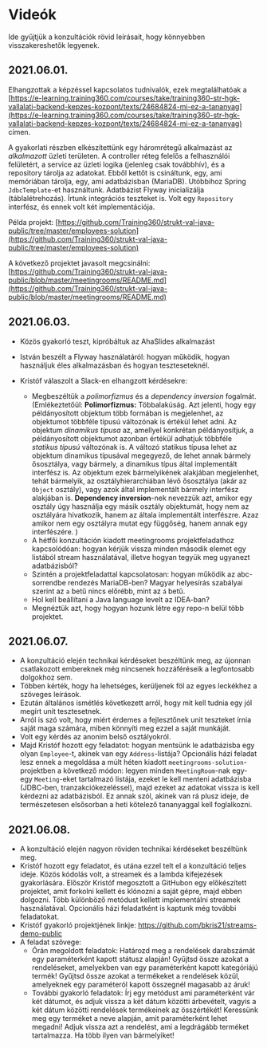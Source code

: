 # Videók

Ide gyűjtjük a konzultációk rövid leírásait, hogy könnyebben visszakereshetők legyenek.

## 2021.06.01.

Elhangzottak a képzéssel kapcsolatos tudnivalók, ezek megtalálhatóak a
[https://e-learning.training360.com/courses/take/training360-str-hgk-vallalati-backend-kepzes-kozpont/texts/24684824-mi-ez-a-tananyag](https://e-learning.training360.com/courses/take/training360-str-hgk-vallalati-backend-kepzes-kozpont/texts/24684824-mi-ez-a-tananyag)
címen.

A gyakorlati részben elkészítettünk egy háromrétegű alkalmazást az _alkalmazott_ üzleti területen.
A controller réteg felelős a felhasználói felületért, a service az üzleti logika (jelenleg csak továbbhív),
és a repository tárolja az adatokat. Ebből kettőt is csináltunk, egy, ami memóriában tárolja, egy, ami
adatbázisban (MariaDB). Utóbbihoz Spring `JdbcTemplate`-et használtunk. Adatbázist Flyway inicializálja (táblalétrehozás).
Írtunk integrációs teszteket is. Volt egy `Repository` interfész, és ennek volt két implementációja.

Példa projekt: [https://github.com/Training360/strukt-val-java-public/tree/master/employees-solution](https://github.com/Training360/strukt-val-java-public/tree/master/employees-solution)

A következő projektet javasolt megcsinálni: [https://github.com/Training360/strukt-val-java-public/blob/master/meetingrooms/README.md](https://github.com/Training360/strukt-val-java-public/blob/master/meetingrooms/README.md)

## 2021.06.03.

- Közös gyakorló teszt, kipróbáltuk az AhaSlides alkalmazást
- István beszélt a Flyway használatáról: hogyan működik, hogyan használjuk éles alkalmazásban és hogyan teszteseteknél.
- Kristóf válaszolt a Slack-en elhangzott kérdésekre:
    
    * Megbeszéltük a _polimorfizmus_ és a _dependency inversion_ fogalmát. 
      (Emlékeztetőül: 
      **Polimorfizmus:** Többalakúság. Azt jelenti, hogy egy példányosított objektum több formában
      is megjelenhet, az objektumot többféle típusú változónak is értékül lehet adni. Az
      objektum _dinamikus típusa_ az, amellyel konkrétan példányosítjuk, a példányosított objektumot
      azonban értékül adhatjuk többféle _statikus típusú_ változónak is. A változó
      statikus típusa lehet az objektum dinamikus típusával megegyező, de lehet annak bármely
      ősosztálya, vagy bármely, a dinamikus típus által implementált interfész is. Az objektum ezek
      bármelyikének alakjában megjelenhet, tehát bármelyik, az osztályhierarchiában lévő ősosztálya
      (akár az `Object` osztály), vagy azok által implementált bármely interfész alakjában is.
      **Dependency inversion**-nek nevezzük azt, amikor egy osztály úgy használja egy másik osztály
      objektumát, hogy nem az osztályára hivatkozik, hanem az általa implementált interfészre.
      Azaz amikor nem egy osztályra mutat egy függőség, hanem annak egy interfészére. )
    * A hétfői konzultáción kiadott meetingrooms projektfeladathoz kapcsolódóan: hogyan kérjük vissza minden második 
      elemet egy listából stream használatával, illetve hogyan tegyük meg ugyanezt adatbázisból?
    * Szintén a projektfeladattal kapcsolatosan: hogyan működik az abc-sorrendbe rendezés MariaDB-ben? Magyar helyesírás szabályai szerint az `a` betű nincs előrébb, mint az `á` betű.
    * Hol kell beállítani a Java language levelt az IDEA-ban?
    * Megnéztük azt, hogy hogyan hozunk létre egy repo-n belül több projektet.

## 2021.06.07.

- A konzultáció elején technikai kérdéseket beszéltünk meg, az újonnan csatlakozott embereknek még nincsenek hozzáféréseik 
  a legfontosabb dolgokhoz sem.
- Többen kérték, hogy ha lehetséges, kerüljenek föl az egyes leckékhez a szöveges leírások.
- Ezután általános ismétlés következett arról, hogy mit kell tudnia egy jól megírt unit tesztesetnek.
- Arról is szó volt, hogy miért érdemes a fejlesztőnek unit teszteket írnia saját maga számára, miben 
  könnyíti meg ezzel a saját munkáját.
- Volt egy kérdés az anonim belső osztályokról.
- Majd Kristóf hozott egy feladatot: hogyan mentsünk le adatbázisba egy olyan `Employee`-t, akinek van egy `Address`-listája? 
  Opcionális házi feladat lesz ennek a megoldása a múlt héten kiadott `meetingrooms-solution`-projektben a következő módon: 
  legyen minden `MeetingRoom`-nak egy-egy `Meeting`-eket tartalmazó listája, ezeket le kell menteni adatbázisba 
  (JDBC-ben, tranzakciókezeléssel), majd ezeket az adatokat vissza is kell kérdezni az adatbázisból. Ez annak szól, akinek 
  van rá plusz ideje, de természetesen elsősorban a heti kötelező tananyaggal kell foglalkozni.

## 2021.06.08.

- A konzultáció elején nagyon röviden technikai kérdéseket beszéltünk meg.
- Kristóf hozott egy feladatot, és utána ezzel telt el a konzultáció teljes ideje. Közös kódolás volt, 
  a streamek és a lambda kifejezések gyakorlására. 
  Először Kristóf megosztott a GitHubon egy előkészített projektet, amit forkolni kellett és klónozni a saját gépre, 
  majd ebben dolgozni. Több különböző metódust kellett implementálni streamek használatával. 
  Opcionális házi feladatként is kaptunk még további feladatokat.
- Kristóf gyakorló projektjének linkje: https://github.com/bkris21/streams-demo-public
- A feladat szövege: 
    * Órán megoldott feladatok:
      Határozd meg a rendelések darabszámát egy paraméterként kapott státusz alapján!
      Gyűjtsd össze azokat a rendeléseket, amelyekben van egy paraméterként kapott kategóriájú termék!
      Gyűjtsd össze azokat a termékeket a rendelések közül, amelyeknek egy paraméteról kapott összegnél magasabb az áruk!
    * További gyakorló feladatok:
      Írj egy metódust ami paraméterként vár két dátumot, és adjuk vissza a két dátum közötti árbevételt, 
      vagyis a két dátum közötti rendelések termékeinek az összértékét!
      Keressünk meg egy terméket a neve alapján, amit paraméterként lehet megadni!
      Adjuk vissza azt a rendelést, ami a legdrágább terméket tartalmazza. Ha több ilyen van bármelyiket!